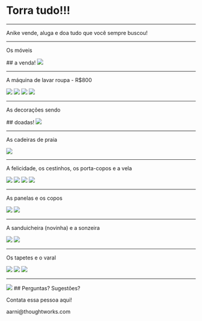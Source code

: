 # Torra tudo!!!
<hr />
<p class="subtitle">Anike vende, aluga e doa tudo que você sempre buscou!</p>

---

<p class="subtitle">Os móveis</p>
## a venda!
<img src="pictures/chevron-down.png" class="icon" />

----

<p class="subtitle">A máquina de lavar roupa - R$800</p>
<img src="pictures/maquina.JPG" class="picture large-picture" />
<img src="pictures/maquina2.JPG" class="picture large-picture" />
<img src="pictures/maquina3.JPG" class="picture large-picture" />
<img src="pictures/chevron-right.png" class="icon" />

---

<p class="subtitle">As decorações sendo</p>
## doadas!
<img src="pictures/chevron-down.png" class="icon" />

----

<p class="subtitle">As cadeiras de praia</p>
<img src="pictures/cadeiras.JPG" />

----

<p class="subtitle">A felicidade, os cestinhos, os porta-copos e a vela</p>
<img src="pictures/decoracao1.JPG" class="picture large-picture" />
<img src="pictures/decoracao2.JPG" class="picture large-picture" />
<img src="pictures/decoracao3.JPG" class="picture large-picture" />
<img src="pictures/decoracao7.JPG" class="picture large-picture" />

----

<p class="subtitle">As panelas e os copos</p>
<img src="pictures/panelas.jpg" class="picture large-picture" />
<img src="pictures/copos.jpg" class="picture large-picture" />

----

<p class="subtitle">A sanduicheira (novinha) e a sonzeira</p>
<img src="pictures/sanduicheira.jpg" class="picture large-picture" />
<img src="pictures/som.jpg" class="picture large-picture" />

----

<p class="subtitle">Os tapetes e o varal</p>
<img src="pictures/tapetes.jpg" class="picture large-picture" />
<img src="pictures/varal.jpg" class="picture large-picture" />

<img src="pictures/chevron-right.png" class="icon" />

---

<img src="pictures/anike.jpeg" class="picture small-picture" />
## Perguntas? Sugestões?
<p class="subtitle">Contata essa pessoa aqui!</p>
<p class="subtitle">aarni@thoughtworks.com</p>
